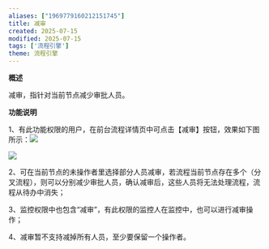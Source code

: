 ```yaml
---
aliases: ["1969779160212151745"]
title: 减审
created: 2025-07-15
modified: 2025-07-15
tags: ['流程引擎']
theme: 流程引擎
---
```


**概述**

减审，指针对当前节点减少审批人员。

**功能说明**

1、有此功能权限的用户，在前台流程详情页中可点击【减审】按钮，效果如下图所示：![](2ea2a22ea0aece54e345fe4b34cab6f1.jpg)

![](f75abdea39d42c2a1893a070c975d07e.jpg)

2、可在当前节点的未操作者里选择部分人员减审，若流程当前节点存在多个（分叉流程），则可以分别减少审批人员，确认减审后，这些人员将无法处理流程，流程从待办中消失；

3、监控权限中也包含“减审”，有此权限的监控人在监控中，也可以进行减审操作；

4、减审暂不支持减掉所有人员，至少要保留一个操作者。